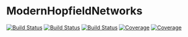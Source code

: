 # ModernHopfieldNetworks

[![Build Status](https://github.com/YitaoCai/ModernHopfieldNetworks.jl/workflows/CI/badge.svg)](https://github.com/YitaoCai/ModernHopfieldNetworks.jl/actions)
[![Build Status](https://travis-ci.com/YitaoCai/ModernHopfieldNetworks.jl.svg?branch=master)](https://travis-ci.com/YitaoCai/ModernHopfieldNetworks.jl)
[![Build Status](https://ci.appveyor.com/api/projects/status/github/YitaoCai/ModernHopfieldNetworks.jl?svg=true)](https://ci.appveyor.com/project/YitaoCai/ModernHopfieldNetworks-jl)
[![Coverage](https://codecov.io/gh/YitaoCai/ModernHopfieldNetworks.jl/branch/master/graph/badge.svg)](https://codecov.io/gh/YitaoCai/ModernHopfieldNetworks.jl)
[![Coverage](https://coveralls.io/repos/github/YitaoCai/ModernHopfieldNetworks.jl/badge.svg?branch=master)](https://coveralls.io/github/YitaoCai/ModernHopfieldNetworks.jl?branch=master)
